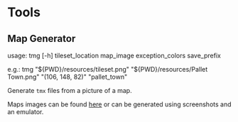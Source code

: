 # Tools

## Map Generator

usage: tmg [-h] tileset_location map_image exception_colors save_prefix

e.g.: tmg "${PWD}/resources/tileset.png" "${PWD}/resources/Pallet Town.png" "(106, 148, 82)" "pallet_town"

Generate `tmx` files from a picture of a map.

Maps images can be found [here](https://www.spriters-resource.com/game_boy_gbc/pokemonredblue/) or can be generated using 
screenshots and an emulator.
